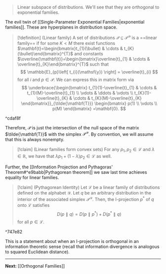 > Linear subspace of distributions. We'll see that they are orthogonal to exponential families.

The evil twin of [[Single-Parameter Exponential Families|exponential families]]. These are hyperplanes in distribution space.

> [!definition] (Linear family)
> A set of distributions $\mathcal{P}\subseteq \mathcal{P}^{\mathcal{Y}}$ is a ==linear family== if for some $K<M$ there exist functions $\mathbf{t}=\begin{bmatrix}t_{1}(\bullet) & \cdots & t_{K}(\bullet)\end{bmatrix}^{T}$ and constants $\overline{\mathbf{t}}=\begin{bmatrix}\overline{t}_{1} & \cdots & \overline{t}_{K}\end{bmatrix}^{T}$ such that
> $$
> \mathbb{E}_{p}\left[ t_{i}(\mathsf{y}) \right] = \overline{t}_{i}
> $$
> for all $i$ and $p \in \mathcal{P}$. We can express this in matrix form via
> $$
> \underbrace{\begin{bmatrix}
> t_{1}(1)-\overline{t}_{1} & \cdots & t_{1}(M)-\overline{t}_{1} \\
> \vdots & \ddots & \vdots \\
> t_{K}(1)-\overline{t}_{K} & \cdots & t_{K}(M)-\overline{t}_{K}
> \end{bmatrix}}_{\tilde{\mathbf{T}}}
> \begin{bmatrix}
> p(1) \\
> \vdots \\
> p(M)
> \end{bmatrix}
> =\mathbf{0}.
> $$

^cdaf8f

Therefore, $\mathcal{P}$ is just the intersection of the null space of the matrix $\tilde{\mathbf{T}}$ with the simplex $\mathcal{P}^{\mathcal{Y}}$. By convention, we will assume that this is always nonempty.

> [!claim] (Linear families form convex sets)
> For any $p_{1},p_{2}\in \mathcal{L}$ and $\lambda \in \mathbb{R}$, we have that $\lambda p_{1}+(1-\lambda)p_{2}\in \mathcal{L}$ as well.

Further, the [[Information Projection and Pythagoras' Theorem#^e9babb|Pythagorean theorem]] we saw last time achieves equality for linear families.

> [!claim] (Pythagorean Identity)
> Let $\mathcal{L}$ be a linear family of distributions defined on the alphabet $\mathcal{Y}$. Let $q$ be an arbitrary distribution in the interior of the associated simplex $\mathcal{P}^{\mathcal{Y}}$. Then, the I-projection $p^{*}$ of $q$ onto $\mathcal{L}$ satisfies
> $$
> D(p\parallel q)=D(p\parallel p^{*})+D(p^{*}\parallel q)
> $$
> for all $p \in \mathcal{L}$.

^747e82

This is a statement about when an I-projection is orthogonal in an information theoretic sense (recall that information divergence is analogous to squared Euclidean distance).

---

**Next:** [[Orthogonal Families]]